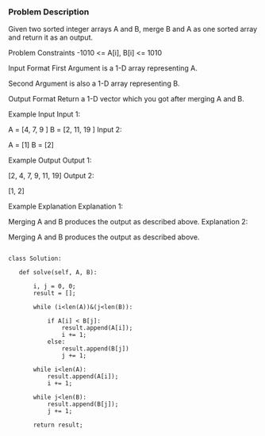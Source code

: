 ### Problem Description

Given two sorted integer arrays A and B, merge B and A as one sorted array and return it as an output.



Problem Constraints
-1010 <= A[i], B[i] <= 1010



Input Format
First Argument is a 1-D array representing A.

Second Argument is also a 1-D array representing B.



Output Format
Return a 1-D vector which you got after merging A and B.



Example Input
Input 1:

A = [4, 7, 9 ]
B = [2, 11, 19 ]
Input 2:

A = [1]
B = [2]


Example Output
Output 1:

[2, 4, 7, 9, 11, 19]
Output 2:

[1, 2]


Example Explanation
Explanation 1:

Merging A and B produces the output as described above.
Explanation 2:

 Merging A and B produces the output as described above.
 
 
 ```
 
 class Solution:

    def solve(self, A, B):

        i, j = 0, 0;
        result = [];
        
        while (i<len(A))&(j<len(B)):

            if A[i] < B[j]:
                result.append(A[i]);
                i += 1;
            else:
                result.append(B[j])
                j += 1;
        
        while i<len(A):
            result.append(A[i]);
            i += 1;
        
        while j<len(B):
            result.append(B[j]);
            j += 1;
        
        return result;
 
 ```
